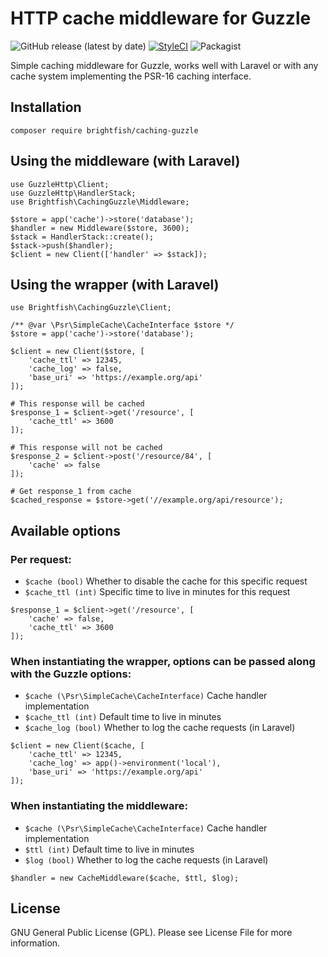 # HTTP cache middleware for Guzzle

![GitHub release (latest by date)](https://img.shields.io/github/v/release/brightfish-be/caching-guzzle?color=blue&label=Latest%20version&style=flat-square)
[![StyleCI](https://styleci.io/repos/175029173/shield)](https://styleci.io/repos/175029173)
![Packagist](https://img.shields.io/packagist/dt/brightfish/caching-guzzle?label=Total%20downloads&style=flat-square)


Simple caching middleware for Guzzle, works well with Laravel or with any cache system 
implementing the PSR-16 caching interface.  

## Installation
```
composer require brightfish/caching-guzzle
```

## Using the middleware (with Laravel)
```
use GuzzleHttp\Client;
use GuzzleHttp\HandlerStack;
use Brightfish\CachingGuzzle\Middleware;

$store = app('cache')->store('database');
$handler = new Middleware($store, 3600);
$stack = HandlerStack::create();
$stack->push($handler);
$client = new Client(['handler' => $stack]);
```

## Using the wrapper (with Laravel)
```
use Brightfish\CachingGuzzle\Client;

/** @var \Psr\SimpleCache\CacheInterface $store */
$store = app('cache')->store('database');

$client = new Client($store, [
    'cache_ttl' => 12345,
    'cache_log' => false,
    'base_uri' => 'https://example.org/api'
]);

# This response will be cached
$response_1 = $client->get('/resource', [
    'cache_ttl' => 3600
]);

# This response will not be cached
$response_2 = $client->post('/resource/84', [
    'cache' => false
]);

# Get response_1 from cache
$cached_response = $store->get('//example.org/api/resource');
```

## Available options

### Per request:

- `$cache (bool)` Whether to disable the cache for this specific request
- `$cache_ttl (int)` Specific time to live in minutes for this request

```
$response_1 = $client->get('/resource', [
    'cache' => false,
    'cache_ttl' => 3600
]);
```

### When instantiating the wrapper, options can be passed along with the Guzzle options:  

- `$cache (\Psr\SimpleCache\CacheInterface)` Cache handler implementation
- `$cache_ttl (int)` Default time to live in minutes
- `$cache_log (bool)` Whether to log the cache requests (in Laravel)  

```
$client = new Client($cache, [
    'cache_ttl' => 12345,
    'cache_log' => app()->environment('local'),
    'base_uri' => 'https://example.org/api'
]);
```

### When instantiating the middleware:  

- `$cache (\Psr\SimpleCache\CacheInterface)` Cache handler implementation
- `$ttl (int)` Default time to live in minutes
- `$log (bool)` Whether to log the cache requests (in Laravel)  

```
$handler = new CacheMiddleware($cache, $ttl, $log);
```

## License
GNU General Public License (GPL). Please see License File for more information.
